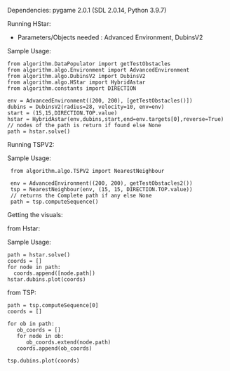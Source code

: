 Dependencies: pygame 2.0.1 (SDL 2.0.14, Python 3.9.7)



Running HStar:
+ Parameters/Objects needed : Advanced Environment, DubinsV2

Sample Usage:
```
from algorithm.DataPopulator import getTestObstacles
from algorithm.algo.Environment import AdvancedEnvironment
from algorithm.algo.DubinsV2 import DubinsV2
from algorithm.algo.HStar import HybridAstar
from algorithm.constants import DIRECTION

env = AdvancedEnvironment((200, 200), [getTestObstacles()])
dubins = DubinsV2(radius=28, velocity=10, env=env)
start = (15,15,DIRECTION.TOP.value)
hstar = HybridAstar(env,dubins,start,end=env.targets[0],reverse=True)
// nodes of the path is return if found else None
path = hstar.solve() 
```

Running TSPV2:

Sample Usage:
```
 from algorithm.algo.TSPV2 import NearestNeighbour

 env = AdvancedEnvironment((200, 200), getTestObstacles2())
 tsp = NearestNeighbour(env, (15, 15, DIRECTION.TOP.value))
 // returns the Complete path if any else None
 path = tsp.computeSequence()
```

Getting the visuals:

from Hstar:

Sample Usage:
```
path = hstar.solve()
coords = []
for node in path:
  coords.append([node.path])
hstar.dubins.plot(coords)
```
from TSP:
```
path = tsp.computeSequence[0]
coords = []

for ob in path:
   ob_coords = []
   for node in ob:
      ob_coords.extend(node.path)
   coords.append(ob_coords)

tsp.dubins.plot(coords)
   
```
